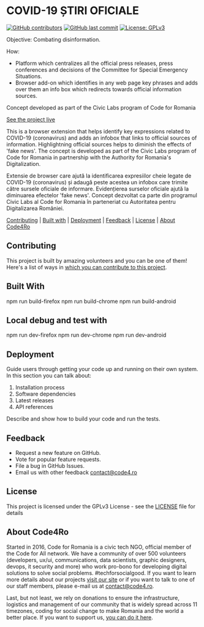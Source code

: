 # COVID-19 ȘTIRI OFICIALE

[![GitHub contributors](https://img.shields.io/github/contributors/code4romania/emergency-news-addon.svg?style=for-the-badge)](https://github.com/code4romania/emergency-news-addon/graphs/contributors) [![GitHub last commit](https://img.shields.io/github/last-commit/code4romania/emergency-news-addon.svg?style=for-the-badge)](https://github.com/code4romania/emergency-news-addon/commits/master) [![License: GPLv3](https://img.shields.io/badge/License-GPLv3-blue.svg?style=for-the-badge)](https://opensource.org/licenses/MPL-2.0)

Objective: Combating disinformation.

How:

- Platform which centralizes all the official press releases, press conferences and decisions of the Committee for Special Emergency Situations.
- Browser add-on which identifies in any web page key phrases and adds over them an info box which redirects towards official information sources.

Concept developed as part of the Civic Labs program of Code for Romania

[See the project live](https://stirioficiale.ro/)

This is a browser extension that helps identify key expressions related to COVID-19 (coronavirus) and adds an infobox that links to official sources of information. Highlightning official sources helps to diminish the effects of 'fake news'.
The concept is developed as part of the Civic Labs program of Code for Romania in partnership with the Authority for Romania's Digitalization.

Extensie de browser care ajută la identificarea expresiilor cheie legate de COVID-19 (coronavirus) și adaugă peste acestea un infobox care trimite către sursele oficiale de informare. Evidențierea surselor oficiale ajută la diminuarea efectelor 'fake news'.
Concept dezvoltat ca parte din programul Civic Labs al Code for Romania în parteneriat cu Autoritatea pentru Digitalizarea României.

[Contributing](#contributing) | [Built with](#built-with) | [Deployment](#deployment) | [Feedback](#feedback) | [License](#license) | [About Code4Ro](#about-code4ro)

## Contributing

This project is built by amazing volunteers and you can be one of them! Here's a list of ways in [which you can contribute to this project](.github/CONTRIBUTING.md).

## Built With
npm run build-firefox
npm run build-chrome
npm run build-android

## Local debug and test with
npm run dev-firefox
npm run dev-chrome
npm run dev-android

## Deployment

Guide users through getting your code up and running on their own system. In this section you can talk about:
1. Installation process
2. Software dependencies
3. Latest releases
4. API references

Describe and show how to build your code and run the tests.

## Feedback

* Request a new feature on GitHub.
* Vote for popular feature requests.
* File a bug in GitHub Issues.
* Email us with other feedback contact@code4.ro

## License

This project is licensed under the GPLv3 License - see the [LICENSE](LICENSE) file for details

## About Code4Ro

Started in 2016, Code for Romania is a civic tech NGO, official member of the Code for All network. We have a community of over 500 volunteers (developers, ux/ui, communications, data scientists, graphic designers, devops, it security and more) who work pro-bono for developing digital solutions to solve social problems. #techforsocialgood. If you want to learn more details about our projects [visit our site](https://www.code4.ro/en/) or if you want to talk to one of our staff members, please e-mail us at contact@code4.ro.

Last, but not least, we rely on donations to ensure the infrastructure, logistics and management of our community that is widely spread across 11 timezones, coding for social change to make Romania and the world a better place. If you want to support us, [you can do it here](https://code4.ro/en/donate/).
